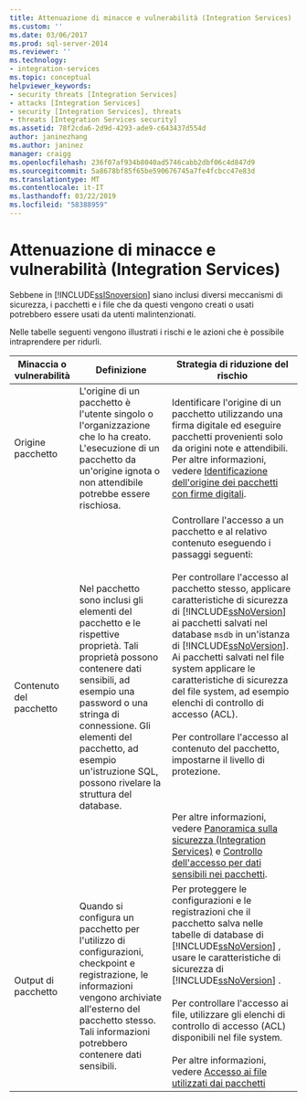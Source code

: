 ```yaml
---
title: Attenuazione di minacce e vulnerabilità (Integration Services) | Microsoft Docs
ms.custom: ''
ms.date: 03/06/2017
ms.prod: sql-server-2014
ms.reviewer: ''
ms.technology:
- integration-services
ms.topic: conceptual
helpviewer_keywords:
- security threats [Integration Services]
- attacks [Integration Services]
- security [Integration Services], threats
- threats [Integration Services security]
ms.assetid: 78f2cda6-2d9d-4293-ade9-c643437d554d
author: janinezhang
ms.author: janinez
manager: craigg
ms.openlocfilehash: 236f07af934b8040ad5746cabb2dbf06c4d847d9
ms.sourcegitcommit: 5a8678bf85f65be590676745a7fe4fcbcc47e83d
ms.translationtype: MT
ms.contentlocale: it-IT
ms.lasthandoff: 03/22/2019
ms.locfileid: "58388959"
---
```

# <a name="threat-and-vulnerability-mitigation-integration-services"></a>Attenuazione di minacce e vulnerabilità (Integration Services)
  Sebbene in [!INCLUDE[ssISnoversion](../includes/ssisnoversion-md.md)] siano inclusi diversi meccanismi di sicurezza, i pacchetti e i file che da questi vengono creati o usati potrebbero essere usati da utenti malintenzionati.  
  
 Nelle tabelle seguenti vengono illustrati i rischi e le azioni che è possibile intraprendere per ridurli.  
  
|Minaccia o vulnerabilità|Definizione|Strategia di riduzione del rischio|  
|-----------------------------|----------------|----------------|  
|Origine pacchetto|L'origine di un pacchetto è l'utente singolo o l'organizzazione che lo ha creato. L'esecuzione di un pacchetto da un'origine ignota o non attendibile potrebbe essere rischiosa.|Identificare l'origine di un pacchetto utilizzando una firma digitale ed eseguire pacchetti provenienti solo da origini note e attendibili. Per altre informazioni, vedere [Identificazione dell'origine dei pacchetti con firme digitali](security/identify-the-source-of-packages-with-digital-signatures.md).|  
|Contenuto del pacchetto|Nel pacchetto sono inclusi gli elementi del pacchetto e le rispettive proprietà. Tali proprietà possono contenere dati sensibili, ad esempio una password o una stringa di connessione. Gli elementi del pacchetto, ad esempio un'istruzione SQL, possono rivelare la struttura del database.|Controllare l'accesso a un pacchetto e al relativo contenuto eseguendo i passaggi seguenti:<br /><br /> Per controllare l'accesso al pacchetto stesso, applicare caratteristiche di sicurezza di [!INCLUDE[ssNoVersion](../includes/ssnoversion-md.md)] ai pacchetti salvati nel database `msdb` in un'istanza di [!INCLUDE[ssNoVersion](../includes/ssnoversion-md.md)]. Ai pacchetti salvati nel file system applicare le caratteristiche di sicurezza del file system, ad esempio elenchi di controllo di accesso (ACL).<br /><br /> Per controllare l'accesso al contenuto del pacchetto, impostarne il livello di protezione.<br /><br /> <br /><br /> Per altre informazioni, vedere [Panoramica sulla sicurezza &#40;Integration Services&#41;](security/security-overview-integration-services.md) e [Controllo dell'accesso per dati sensibili nei pacchetti](security/access-control-for-sensitive-data-in-packages.md).|  
|Output di pacchetto|Quando si configura un pacchetto per l'utilizzo di configurazioni, checkpoint e registrazione, le informazioni vengono archiviate all'esterno del pacchetto stesso. Tali informazioni potrebbero contenere dati sensibili.|Per proteggere le configurazioni e le registrazioni che il pacchetto salva nelle tabelle di database di [!INCLUDE[ssNoVersion](../includes/ssnoversion-md.md)] , usare le caratteristiche di sicurezza di [!INCLUDE[ssNoVersion](../includes/ssnoversion-md.md)] .<br /><br /> Per controllare l'accesso ai file, utilizzare gli elenchi di controllo di accesso (ACL) disponibili nel file system.<br /><br /> Per altre informazioni, vedere [Accesso ai file utilizzati dai pacchetti](../../2014/integration-services/access-to-files-used-by-packages.md)|  
  
  
